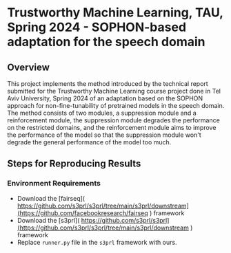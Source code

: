 # Trustworthy Machine Learning, TAU, Spring 2024 - SOPHON-based adaptation for the speech domain
## Overview
This project implements the method introduced by the technical report submitted for the Trustworthy Machine Learning course project done in Tel Aviv University, Spring 2024
of an adaptation based on the SOPHON approach for non-fine-tunability of pretrained models in the speech domain.
The method consists of two modules, a suppression module and a reinforcement module, the suppression module degrades the performance on the restricted domains,
and the reinforcement module aims to improve the performance of the model so that the suppression module won't degrade the general performance of the model too much.

## Steps for Reproducing Results
### Environment Requirements
* Download the [fairseq]( https://github.com/s3prl/s3prl/tree/main/s3prl/downstream](https://github.com/facebookresearch/fairseq ) framework
* Download the [s3prl]( https://github.com/s3prl/s3prl](https://github.com/s3prl/s3prl/tree/main/s3prl/downstream ) framework
* Replace `runner.py` file in the `s3prl` framework with ours.
